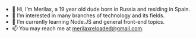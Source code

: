 - 👋 Hi, I’m Merilax, a 19 year old dude born in Russia and residing in Spain.
- 👀 I’m interested in many branches of technology and its fields.
- 🌱 I’m currently learning Node.JS and general front-end topics.
- 📫 You may reach me at [merilaxreloaded@gmail.com](mailto:merilaxreloaded@gmail.com).
